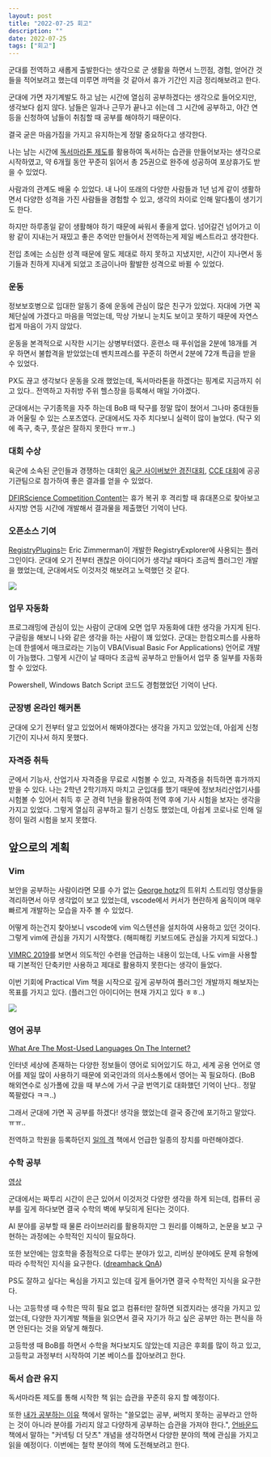 ```yaml
---
layout: post
title: "2022-07-25 회고"
description: ""
date: 2022-07-25
tags: ["회고"]
---
```


군대를 전역하고 새롭게 출발한다는 생각으로 군 생활을 하면서 느낀점, 경험, 얻어간 것들을 적어보려고 했는데 미루면 까먹을 것 같아서 휴가 기간인 지금 정리해보려고 한다.

군대에 가면 자기계발도 하고 남는 시간에 열심히 공부하겠다는 생각으로 들어오지만, 생각보다 쉽지 않다. 남들은 일과나 근무가 끝나고 쉬는데 그 시간에 공부하고, 야간 연등을 신청하여 남들이 취침할 때 공부를 해야하기 때문이다.

결국 굳은 마음가짐을 가지고 유지하는게 정말 중요하다고 생각한다. 

나는 남는 시간에 <a href="https://www.yna.co.kr/view/AKR20160705094200062">독서마라톤 제도</a>를 활용하여 독서하는 습관을 만들어보자는 생각으로 시작하였고, 약 6개월 동안 꾸준히 읽어서 총 25권으로 완주에 성공하여 포상휴가도 받을 수 있었다.

사람과의 관계도 배울 수 있었다. 내 나이 또래의 다양한 사람들과 1년 넘게 같이 생활하면서 다양한 성격을 가진 사람들을 경험할 수 있고, 생각의 차이로 인해 말다툼이 생기기도 한다. 

하지만 하루종일 같이 생활해야 하기 때문에 싸워서 좋을게 없다. 넘어갈건 넘어가고 이왕 같이 지내는거 재밌고 좋은 추억만 만들어서 전역하는게 제일 베스트라고 생각한다.

전입 초에는 소심한 성격 때문에 말도 제대로 하지 못하고 지냈지만, 시간이 지나면서 동기들과 친하게 지내게 되었고 조금이나마 활발한 성격으로 바뀔 수 있었다.

### 운동

정보보호병으로 입대한 알동기 중에 운동에 관심이 많은 친구가 있었다. 자대에 가면 꼭 체단실에 가겠다고 마음을 먹었는데, 막상 가보니 눈치도 보이고 못하기 때문에 자연스럽게 마음이 가지 않았다. 

운동을 본격적으로 시작한 시기는 상병부터였다. 훈련소 때 푸쉬업을 2분에 18개를 겨우 하면서 불합격을 받았었는데 벤치프레스를 꾸준히 하면서 2분에 72개 특급을 받을 수 있었다. 

PX도 끊고 생각보다 운동을 오래 했었는데, 독서마라톤을 하겠다는 핑계로 지금까지 쉬고 있다.. 전역하고 자취방 주위 헬스장을 등록해서 매일 가야겠다.

군대에서는 구기종목을 자주 하는데 BoB 때 탁구를 정말 많이 쳤어서 그나마 중대원들과 어울릴 수 있는 스포츠였다. 군대에서도 자주 치다보니 실력이 많이 늘었다. (탁구 외에 족구, 축구, 풋살은 잘하지 못한다 ㅠㅠ..)

### 대회 수상

육군에 소속된 군인들과 경쟁하는 대회인 <a href="https://kookbang.dema.mil.kr/newsWeb/m/20211027/1/BBSMSTR_000000010023/view.do">육군 사이버보안 경진대회</a>, <a href="https://www.dailysecu.com/news/articleView.html?idxno=130707">CCE 대회</a>에 공공기관팀으로 참가하여 좋은 결과를 얻을 수 있었다. 

<a href="https://dfir.science/2021/11/WIN-100USD-and-PRIZES-Nov-DFIR-Dev.html">DFIRScience Competition Content</a>는 휴가 복귀 후 격리할 때 휴대폰으로 찾아보고 사지방 연등 시간에 개발해서 결과물을 제출했던 기억이 난다.

### 오픈소스 기여

<a href="https://github.com/EricZimmerman/RegistryPlugins/pulls/hyuunnn">RegistryPlugins</a>는 Eric Zimmerman이 개발한 RegistryExplorer에 사용되는 플러그인이다. 군대에 오기 전부터 괜찮은 아이디어가 생각날 때마다 조금씩 플러그인 개발을 했었는데, 군대에서도 이것저것 해보려고 노력했던 것 같다.

![](/assets/images/2022-07-25/2.png)

### 업무 자동화

프로그래밍에 관심이 있는 사람이 군대에 오면 업무 자동화에 대한 생각을 가지게 된다. 구글링을 해보니 나와 같은 생각을 하는 사람이 꽤 있었다. 군대는 한컴오피스를 사용하는데 한셀에서 매크로라는 기능이 VBA(Visual Basic For Applications) 언어로 개발이 가능했다. 그렇게 시간이 날 때마다 조금씩 공부하고 만들어서 업무 중 일부를 자동화할 수 있었다.

Powershell, Windows Batch Script 코드도 경험했었던 기억이 난다.

### 군장병 온라인 해커톤

군대에 오기 전부터 알고 있었어서 해봐야겠다는 생각을 가지고 있었는데, 아쉽게 신청 기간이 지나서 하지 못했다.

### 자격증 취득

군에서 기능사, 산업기사 자격증을 무료로 시험볼 수 있고, 자격증을 취득하면 휴가까지 받을 수 있다. 나는 2학년 2학기까지 마치고 군입대를 했기 때문에 정보처리산업기사를 시험볼 수 있어서 취득 후 군 경력 1년을 활용하여 전역 후에 기사 시험을 보자는 생각을 가지고 있었다. 그렇게 열심히 공부하고 필기 신청도 했었는데, 아쉽게 코로나로 인해 일정이 밀려 시험을 보지 못했다.

## 앞으로의 계획

### Vim

보안을 공부하는 사람이라면 모를 수가 없는 <a href="https://www.youtube.com/c/georgehotzarchive">George hotz</a>의 트위치 스트리밍 영상들을 격리하면서 아무 생각없이 보고 있었는데, vscode에서 커서가 현란하게 움직이며 매우 빠르게 개발하는 모습을 자주 볼 수 있었다.

어떻게 하는건지 찾아보니 vscode에 vim 익스텐션을 설치하여 사용하고 있던 것이다. 그렇게 vim에 관심을 가지기 시작했다. (해피해킹 키보드에도 관심을 가지게 되었다..)

<a href="https://www.youtube.com/watch?v=lNWuf48vgV4">VIMRC 2019</a>를 보면서 의도적인 수련을 언급하는 내용이 있는데, 나도 vim을 사용할 때 기본적인 단축키만 사용하고 제대로 활용하지 못한다는 생각이 들었다.

이번 기회에 Practical Vim 책을 시작으로 깊게 공부하여 플러그인 개발까지 해보자는 목표를 가지고 있다. (플러그인 아이디어는 현재 가지고 있다 ㅎㅎ..)

![](/assets/images/2022-07-25/1.jpg)

### 영어 공부

<a href="https://www.babbel.com/en/magazine/internet-language">What Are The Most-Used Languages On The Internet?</a>

인터넷 세상에 존재하는 다양한 정보들이 영어로 되어있기도 하고, 세계 공용 언어로 영어를 제일 많이 사용하기 때문에 외국인과의 의사소통에서 영어는 꼭 필요하다. (BoB 해외연수로 싱가폴에 갔을 때 부스에 가서 구글 번역기로 대화했던 기억이 난다.. 정말 쪽팔렸다 ㅋㅋ..)

그래서 군대에 가면 꼭 공부를 하겠다! 생각을 했었는데 결국 중간에 포기하고 말았다. ㅠㅠ..

전역하고 학원을 등록하던지 <a href="http://www.yes24.com/Product/Goods/102485494">일의 격</a> 책에서 언급한 일종의 장치를 마련해야겠다.

### 수학 공부

<a href="https://youtu.be/Y5XOpgE-O_0">영상</a>

군대에서는 짜투리 시간이 은근 있어서 이것저것 다양한 생각을 하게 되는데, 컴퓨터 공부를 깊게 하다보면 결국 수학의 벽에 부딪히게 된다는 것이다.

AI 분야를 공부할 때 물론 라이브러리를 활용하지만 그 원리를 이해하고, 논문을 보고 구현하는 과정에는 수학적인 지식이 필요하다.

또한 보안에는 암호학을 중점적으로 다루는 분야가 있고, 리버싱 분야에도 문제 유형에 따라 수학적인 지식을 요구한다. (<a href="https://dreamhack.io/forum/qna/1457">dreamhack QnA</a>)

PS도 잘하고 싶다는 욕심을 가지고 있는데 깊게 들어가면 결국 수학적인 지식을 요구한다. 

나는 고등학생 때 수학은 딱히 필요 없고 컴퓨터만 잘하면 되겠지라는 생각을 가지고 있었는데, 다양한 자기계발 책들을 읽으면서 결국 자기가 하고 싶은 공부만 하는 편식을 하면 안된다는 것을 와닿게 해줬다.

고등학생 때 BoB를 하면서 수학을 쳐다보지도 않았는데 지금은 후회를 많이 하고 있고, 고등학교 과정부터 시작하여 기본 베이스를 잡아보려고 한다.

### 독서 습관 유지

독서마라톤 제도를 통해 시작한 책 읽는 습관을 꾸준히 유지 할 예정이다. 

또한 <a href="http://www.yes24.com/Product/Goods/13438183">내가 공부하는 이유</a> 책에서 말하는 "쓸모없는 공부, 써먹지 못하는 공부라고 안하는 것이 아니라 분야를 가리지 않고 다양하게 공부하는 습관을 가져야 한다.", <a href="http://www.yes24.com/Product/Goods/103411486">언바운드</a> 책에서 말하는 "커넥팅 더 닷츠" 개념을 생각하면서 다양한 분야의 책에 관심을 가지고 읽을 예정이다. 이번에는 철학 분야의 책에 도전해보려고 한다.
